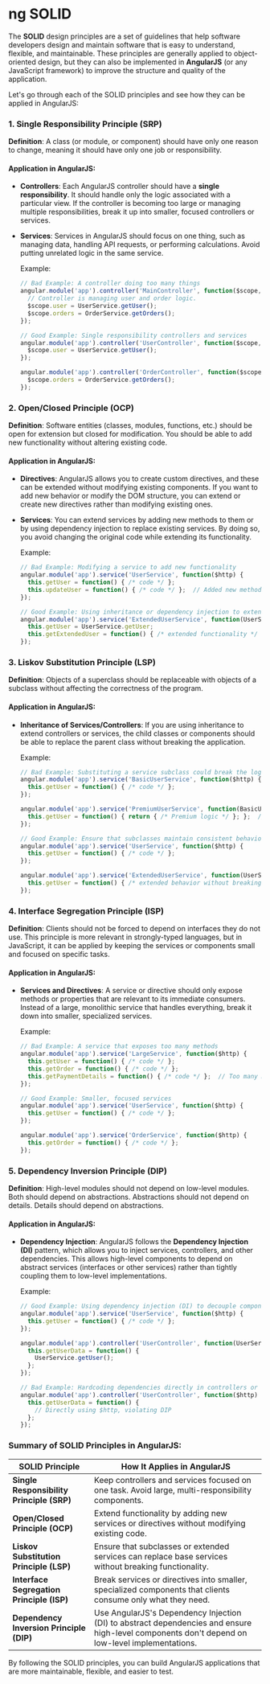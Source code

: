 # ng SOLID
The **SOLID** design principles are a set of guidelines that help software developers design and maintain software that is easy to understand, flexible, and maintainable. These principles are generally applied to object-oriented design, but they can also be implemented in **AngularJS** (or any JavaScript framework) to improve the structure and quality of the application.

Let's go through each of the SOLID principles and see how they can be applied in AngularJS:

### 1. **Single Responsibility Principle (SRP)**

**Definition**: A class (or module, or component) should have only one reason to change, meaning it should have only one job or responsibility.

#### Application in AngularJS:
- **Controllers**: Each AngularJS controller should have a **single responsibility**. It should handle only the logic associated with a particular view. If the controller is becoming too large or managing multiple responsibilities, break it up into smaller, focused controllers or services.
  
- **Services**: Services in AngularJS should focus on one thing, such as managing data, handling API requests, or performing calculations. Avoid putting unrelated logic in the same service.

  Example:
  ```javascript
  // Bad Example: A controller doing too many things
  angular.module('app').controller('MainController', function($scope, UserService, OrderService) {
    // Controller is managing user and order logic.
    $scope.user = UserService.getUser();
    $scope.orders = OrderService.getOrders();
  });
  
  // Good Example: Single responsibility controllers and services
  angular.module('app').controller('UserController', function($scope, UserService) {
    $scope.user = UserService.getUser();
  });

  angular.module('app').controller('OrderController', function($scope, OrderService) {
    $scope.orders = OrderService.getOrders();
  });
  ```

### 2. **Open/Closed Principle (OCP)**

**Definition**: Software entities (classes, modules, functions, etc.) should be open for extension but closed for modification. You should be able to add new functionality without altering existing code.

#### Application in AngularJS:
- **Directives**: AngularJS allows you to create custom directives, and these can be extended without modifying existing components. If you want to add new behavior or modify the DOM structure, you can extend or create new directives rather than modifying existing ones.

- **Services**: You can extend services by adding new methods to them or by using dependency injection to replace existing services. By doing so, you avoid changing the original code while extending its functionality.

  Example:
  ```javascript
  // Bad Example: Modifying a service to add new functionality
  angular.module('app').service('UserService', function($http) {
    this.getUser = function() { /* code */ };
    this.updateUser = function() { /* code */ };  // Added new method (bad practice)
  });
  
  // Good Example: Using inheritance or dependency injection to extend functionality
  angular.module('app').service('ExtendedUserService', function(UserService) {
    this.getUser = UserService.getUser;
    this.getExtendedUser = function() { /* extended functionality */ };
  });
  ```

### 3. **Liskov Substitution Principle (LSP)**

**Definition**: Objects of a superclass should be replaceable with objects of a subclass without affecting the correctness of the program.

#### Application in AngularJS:
- **Inheritance of Services/Controllers**: If you are using inheritance to extend controllers or services, the child classes or components should be able to replace the parent class without breaking the application.

  Example:
  ```javascript
  // Bad Example: Substituting a service subclass could break the logic
  angular.module('app').service('BasicUserService', function($http) {
    this.getUser = function() { /* code */ };
  });

  angular.module('app').service('PremiumUserService', function(BasicUserService) {
    this.getUser = function() { return { /* Premium logic */ }; };  // Substituting can break functionality
  });
  
  // Good Example: Ensure that subclasses maintain consistent behavior
  angular.module('app').service('UserService', function($http) {
    this.getUser = function() { /* code */ };
  });

  angular.module('app').service('ExtendedUserService', function(UserService) {
    this.getUser = function() { /* extended behavior without breaking existing functionality */ };
  });
  ```

### 4. **Interface Segregation Principle (ISP)**

**Definition**: Clients should not be forced to depend on interfaces they do not use. This principle is more relevant in strongly-typed languages, but in JavaScript, it can be applied by keeping the services or components small and focused on specific tasks.

#### Application in AngularJS:
- **Services and Directives**: A service or directive should only expose methods or properties that are relevant to its immediate consumers. Instead of a large, monolithic service that handles everything, break it down into smaller, specialized services.

  Example:
  ```javascript
  // Bad Example: A service that exposes too many methods
  angular.module('app').service('LargeService', function($http) {
    this.getUser = function() { /* code */ };
    this.getOrder = function() { /* code */ };
    this.getPaymentDetails = function() { /* code */ };  // Too many methods in one service
  });

  // Good Example: Smaller, focused services
  angular.module('app').service('UserService', function($http) {
    this.getUser = function() { /* code */ };
  });

  angular.module('app').service('OrderService', function($http) {
    this.getOrder = function() { /* code */ };
  });
  ```

### 5. **Dependency Inversion Principle (DIP)**

**Definition**: High-level modules should not depend on low-level modules. Both should depend on abstractions. Abstractions should not depend on details. Details should depend on abstractions.

#### Application in AngularJS:
- **Dependency Injection**: AngularJS follows the **Dependency Injection (DI)** pattern, which allows you to inject services, controllers, and other dependencies. This allows high-level components to depend on abstract services (interfaces or other services) rather than tightly coupling them to low-level implementations.
  
  Example:
  ```javascript
  // Good Example: Using dependency injection (DI) to decouple components
  angular.module('app').service('UserService', function($http) {
    this.getUser = function() { /* code */ };
  });

  angular.module('app').controller('UserController', function(UserService) {
    this.getUserData = function() {
      UserService.getUser();
    };
  });
  
  // Bad Example: Hardcoding dependencies directly in controllers or services
  angular.module('app').controller('UserController', function($http) {
    this.getUserData = function() {
      // Directly using $http, violating DIP
    };
  });
  ```

### **Summary of SOLID Principles in AngularJS:**

| **SOLID Principle**              | **How It Applies in AngularJS** |
|-----------------------------------|---------------------------------|
| **Single Responsibility Principle (SRP)** | Keep controllers and services focused on one task. Avoid large, multi-responsibility components. |
| **Open/Closed Principle (OCP)** | Extend functionality by adding new services or directives without modifying existing code. |
| **Liskov Substitution Principle (LSP)** | Ensure that subclasses or extended services can replace base services without breaking functionality. |
| **Interface Segregation Principle (ISP)** | Break services or directives into smaller, specialized components that clients consume only what they need. |
| **Dependency Inversion Principle (DIP)** | Use AngularJS's Dependency Injection (DI) to abstract dependencies and ensure high-level components don't depend on low-level implementations. |

By following the SOLID principles, you can build AngularJS applications that are more maintainable, flexible, and easier to test.